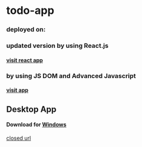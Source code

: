 # todo-app

### deployed on:
### updated version by using React.js
  #### [visit react app](http://ars-webprojects.surge.sh/)
  
### by using JS DOM and Advanced Javascript
  #### [visit app](https://mytodo-app.surge.sh/)


## Desktop App
  #### Download for [Windows](https://github.com/ARSSHEIKH/todo-app/raw/master/todo-app-js-v1.0.1/desktop-app/Download%20Desktop%20App/win/TodoApp-win32-ia32.rar)
    

  [closed url](https://ars-todoapp.surge.sh/)
